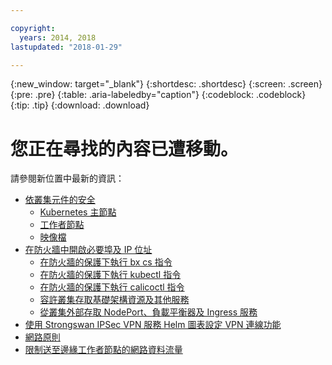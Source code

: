 ```yaml
---

copyright:
  years: 2014, 2018
lastupdated: "2018-01-29"

---
```


{:new_window: target="_blank"}
{:shortdesc: .shortdesc}
{:screen: .screen}
{:pre: .pre}
{:table: .aria-labeledby="caption"}
{:codeblock: .codeblock}
{:tip: .tip}
{:download: .download}

# 您正在尋找的內容已遭移動。

請參閱新位置中最新的資訊：
 - [依叢集元件的安全](cs_secure.html#cluster)
   - [Kubernetes 主節點](cs_secure.html#master)
   - [工作者節點](cs_secure.html#worker)
   - [映像檔](cs_secure.html#images)
 - [在防火牆中開啟必要埠及 IP 位址](cs_firewall.html#firewall)
   - [在防火牆的保護下執行 bx cs 指令](cs_firewall.html#firewall_bx)
   - [在防火牆的保護下執行 kubectl 指令](cs_firewall.html#firewall_kubectl)
   - [在防火牆的保護下執行 calicoctl 指令](cs_firewall.html#firewall_calicoctl)
   - [容許叢集存取基礎架構資源及其他服務](cs_firewall.html#firewall_outbound)
   - [從叢集外部存取 NodePort、負載平衡器及 Ingress 服務](cs_firewall.html#firewall_inbound)
 - [使用 Strongswan IPSec VPN 服務 Helm 圖表設定 VPN 連線功能](cs_vpn.html#vpn)
 - [網路原則](cs_network_policy.html#network_policies)
 - [限制送至邊緣工作者節點的網路資料流量](cs_edge.html#edge)



